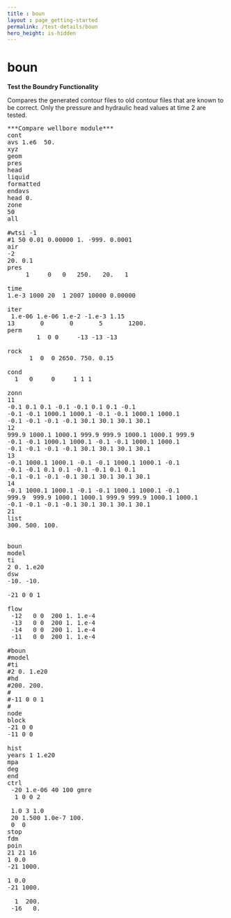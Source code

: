 ```yaml
---
title : boun
layout : page_getting-started
permalink: /test-details/boun
hero_height: is-hidden
---
```


# boun

**Test the Boundry Functionality**

Compares the generated contour files to old contour files that are known to be correct. Only the pressure and hydraulic head values at time 2 are tested.

<pre>
***Compare wellbore module***
cont
avs 1.e6  50.
xyz
geom
pres
head
liquid
formatted
endavs
head 0.
zone
50
all

#wtsi -1
#1 50 0.01 0.00000 1. -999. 0.0001 
air
-2
20. 0.1
pres 
     1     0   0   250.   20.   1 
         
time
1.e-3 1000 20  1 2007 10000 0.00000

iter
 1.e-06 1.e-06 1.e-2 -1.e-3 1.15
13       0       0       5       1200.   
perm
        1  0 0     -13 -13 -13  
        
rock
      1  0  0 2650. 750. 0.15

cond
  1   0     0     1 1 1     

zonn
11
-0.1 0.1 0.1 -0.1 -0.1 0.1 0.1 -0.1
-0.1 -0.1 1000.1 1000.1 -0.1 -0.1 1000.1 1000.1
-0.1 -0.1 -0.1 -0.1 30.1 30.1 30.1 30.1
12
999.9 1000.1 1000.1 999.9 999.9 1000.1 1000.1 999.9
-0.1 -0.1 1000.1 1000.1 -0.1 -0.1 1000.1 1000.1
-0.1 -0.1 -0.1 -0.1 30.1 30.1 30.1 30.1
13
-0.1 1000.1 1000.1 -0.1 -0.1 1000.1 1000.1 -0.1
-0.1 -0.1 0.1 0.1 -0.1 -0.1 0.1 0.1
-0.1 -0.1 -0.1 -0.1 30.1 30.1 30.1 30.1
14
-0.1 1000.1 1000.1 -0.1 -0.1 1000.1 1000.1 -0.1
999.9  999.9 1000.1 1000.1 999.9 999.9 1000.1 1000.1
-0.1 -0.1 -0.1 -0.1 30.1 30.1 30.1 30.1
21
list
300. 500. 100.


boun
model
ti
2 0. 1.e20
dsw
-10. -10.

-21 0 0 1

flow
 -12   0 0  200 1. 1.e-4
 -13   0 0  200 1. 1.e-4
 -14   0 0  200 1. 1.e-4
 -11   0 0  200 1. 1.e-4

#boun
#model
#ti
#2 0. 1.e20
#hd
#200. 200.
#
#-11 0 0 1
#
node
block
-21 0 0 
-11 0 0 

hist
years 1 1.e20
mpa
deg
end
ctrl
 -20 1.e-06 40 100 gmre
  1 0 0 2

 1.0 3 1.0
 20 1.500 1.0e-7 100. 
 0  0 
stop
fdm
poin
21 21 16
1 0.0
-21 1000.

1 0.0
-21 1000.

  1  200.
 -16   0.
</pre>